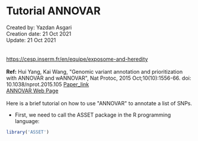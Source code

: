 # Tutorial ANNOVAR
Created by: Yazdan Asgari<br>
Creation date: 21 Oct 2021<br>
Update: 21 Oct 2021<br><br>
<br>
https://cesp.inserm.fr/en/equipe/exposome-and-heredity
<br>
<br>
**Ref:** Hui Yang, Kai Wang, "Genomic variant annotation and prioritization with ANNOVAR and wANNOVAR", Nat Protoc, 2015 Oct;10(10):1556-66. doi: 10.1038/nprot.2015.105
[Paper_link](https://pubmed.ncbi.nlm.nih.gov/26379229/)
<br>
[ANNOVAR Web Page](https://annovar.openbioinformatics.org/en/latest/)
<br>
<br>
Here is a brief tutorial on how to use "ANNOVAR" to annotate a list of SNPs.
<br>
- First, we need to call the ASSET package in the R programming language:
```r
library('ASSET')
```
